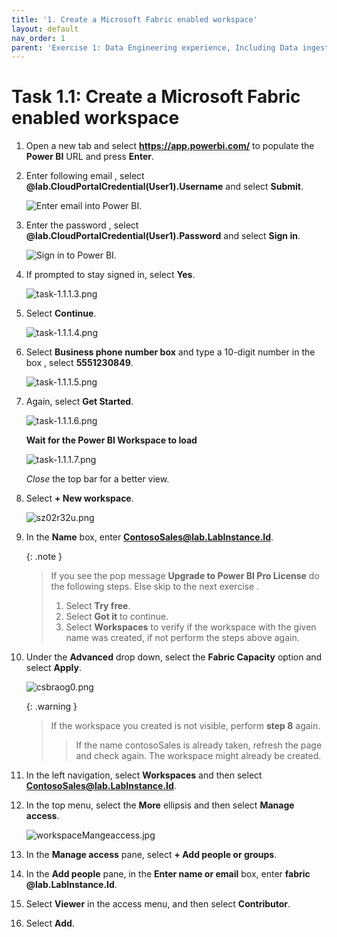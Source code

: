 ```yaml
---
title: '1. Create a Microsoft Fabric enabled workspace'
layout: default
nav_order: 1
parent: 'Exercise 1: Data Engineering experience, Including Data ingestion from a spectrum of analytical data sources into OneLake'
---
```


# Task 1.1: Create a Microsoft Fabric enabled workspace

1. Open a new tab and select **https://app.powerbi.com/** to populate the **Power BI** URL and press **Enter**.

2. Enter following email , select **@lab.CloudPortalCredential(User1).Username** and select **Submit**.

	![Enter email into Power BI.](../media/instructions240153/task-1.1.1.png)

3. Enter the password , select **@lab.CloudPortalCredential(User1).Password** and select **Sign in**.

	![Sign in to Power BI.](../media/instructions240153/task-1.1.1.2.png)

4. If prompted to stay signed in, select **Yes**.

	![task-1.1.1.3.png](../media/instructions240153/task-1.1.1.3.png)

5. Select **Continue**.

	![task-1.1.1.4.png](../media/instructions240153/task-1.1.1.4.png)

6. Select **Business phone number box** and type a 10-digit number in the box , select **5551230849**. 

	![task-1.1.1.5.png](../media/instructions240153/task-1.1.1.5.png)

7. Again, select **Get Started**.

	![task-1.1.1.6.png](../media/instructions240153/task-1.1.1.6.png)

	**Wait for the Power BI Workspace to load**

	![task-1.1.1.7.png](../media/instructions240153/task-1.1.1.7.png)

	*Close* the top bar for a better view.

8. Select **+ New workspace**.

	<!-- !IMAGE[euxmwptl.png](instructions249094/euxmwptl.png) -->

	![sz02r32u.png](../media/instructions249094/sz02r32u.png)

9. In the **Name** box, enter **ContosoSales@lab.LabInstance.Id**.

   {: .note }
   > If you see the pop message **Upgrade to Power BI Pro License** do the following steps. Else skip to the next exercise .
   > 1. Select **Try free**.
   > 2. Select **Got it** to continue.
   > 3. Select **Workspaces** to verify if the workspace with the given name was created, if not perform the steps above again.

11. Under the **Advanced** drop down, select the **Fabric Capacity** option and select **Apply**.

	![csbraog0.png](../media/instructions249094/csbraog0.png)

    {: .warning }
    > If the workspace you created is not visible, perform **step 8** again.
    > > If the name contosoSales is already taken, refresh the page and check again. The workspace might already be created.

13. In the left navigation, select **Workspaces** and then select **ContosoSales@lab.LabInstance.Id**.

14. In the top menu, select the **More** ellipsis and then select **Manage access**.

	![workspaceMangeaccess.jpg](../media/instructions249094/workspaceMangeaccess.jpg)

15. In the **Manage access** pane, select **+ Add people or groups**.

16. In the **Add people** pane, in the **Enter name or email** box, enter **fabric @lab.LabInstance.Id**.

17. Select **Viewer** in the access menu, and then select **Contributor**.

18. Select **Add**.

